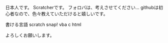 日本人です。
Scratcherです。
フォロバは、考えさせてください...
githubは初心者なので、色々教えていただけると嬉しいです。


書ける言語
scratch
snap!
vba
c
html

よろしくお願いします。
